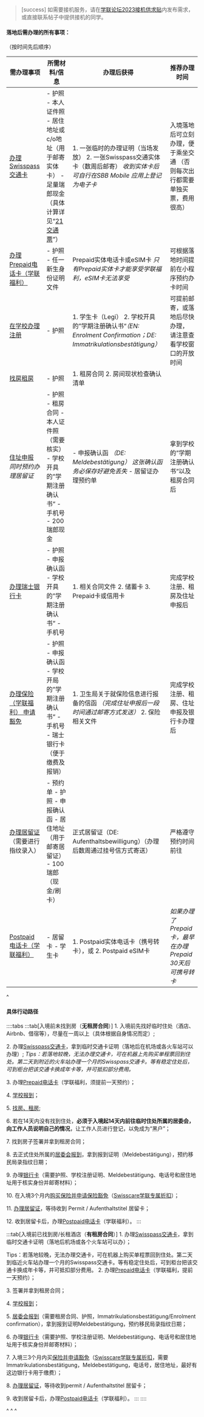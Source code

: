 > [success] 如需要接机服务，请在[学联论坛2023接机供求贴](https://forum.acssz.org/d/950)内发布需求，或直接联系帖子中提供接机的同学。

#### **落地后需办理的所有事项：**

（按时间先后顺序）

| 需办理事项 | 所需材料/信息 | 办理后获得 | 推荐办理时间 |
| - | - | - | - |
| [办理Swisspass交通卡](21交通票.md) | - 护照&#xA;- 本人证件照&#xA;- 居住地址或c/o地址（用于邮寄实体卡）&#xA;- 足量瑞郎现金（具体计算详见“[21 交通票](<21交通票.md>)”）| 1. 一张临时的办理证明（当场发放）&#xA; 2. 一张Swisspass交通实体卡（数周后邮寄）&#xA; *收到实体卡后可自行在SBB Mobile 应用上登记为电子卡* | 入境落地后可立刻办理，便于乘坐交通&#xA;&#xA;（否则每次出行都需要单独买票，费用很高）|
| [办理Prepaid电话卡（学联福利）](22prepaid电话卡.md)  | - 护照&#xA;- 任一新生身份证明文件 | Prepaid实体电话卡或eSIM卡&#xA;*只有Prepaid实体卡才能享受学联福利，eSIM卡无法享受* | 可根据落地时间提前在小程序预约办卡时间 |
| [在学校办理注册](23学校注册.md) | - 护照                                                                     | 1. 学生卡（Legi）&#xA;2\. 学校开具的”学期注册确认书“*（EN: Enrolment Confirmation；DE:  Immatrikulationsbestätigung）* | 可提前邮寄，或落地后尽快办理，&#xA;请注意查看学校窗口的开放时间 |
| [找房租房](24找房租房.md) | - 护照 | 1. 租房合同&#xA; 2. 房间现状检查确认清单 | |
| [住址申报](<25住址的申报与注销.md>)&#xA;*同时预约办理居留证* | - 护照&#xA;- 租房合同&#xA;- 本人证件照（需要核实）&#xA;- 学校开具的”学期注册确认书“ &#xA;- 手机号&#xA;- 200瑞郎现金 | - 申报确认函 *（DE:  Meldebestätigung）*&#xA;*这张确认函务必保存好避免丢失*&#xA; - 居留证办理预约单 | 拿到学校的”学期注册确认书“以及租房合同后 |
| [办理瑞士银行卡](26瑞士银行卡.md) | - 护照&#xA; - 申报确认函&#xA;- 学校开具的”学期注册确认书“&#xA;- 手机号 | 1. 相关合同文件&#xA;2. 储蓄卡&#xA;3. Prepaid卡或信用卡 | 完成学校注册、租房及住址申报后 |
| [办理保险（学联福利）&#xA;申请豁免](27保险及豁免.md) | - 护照&#xA;- 申报确认函&#xA;- 学校开局的”学期注册确认书“&#xA;- 手机号&#xA;- 瑞士银行卡（便于缴费及报销） | 1. 卫生局关于就保险信息进行报备的信函&#xA;*（完成住址申报后一段时间通过邮寄方式发送）* &#xA; 2. 保险相关文件 | 完成学校注册、租房、住址申报及银行卡办理后 |
| [办理居留证](<28居留证的办理.md>)  &#xA;（需要进行指纹录入）| - 预约单 &#xA;- 护照&#xA; - 申报确认函&#xA;- 居住地址（用于邮寄居留证）&#xA; - 100瑞郎（现金/刷卡） | 正式居留证（DE: Aufenthaltsbewilligung）（办理后数周通过挂号信方式寄送） | 严格遵守预约时间前往 |
| [Postpaid电话卡（学联福利）](22prepaid电话卡.md) | - 居留卡&#xA;- 学生卡                                                            | 1. Postpaid实体电话卡（携号转卡），或&#xA;2\. Postpaid eSIM卡                                           | *如果办理了Prepaid卡，最早在办理 Prepaid 30天后可携号转卡* |

^

#### **具体行动路径**

::::tabs
:::tab[入境前未找到房（**无租房合同**）]
1\. 入境前先找好临时住处（酒店、Airbnb、借宿等），尽量在一周以上（具体根据自身情况而定）;

2\. 办理[Swisspass交通卡](21交通票.md)，拿到临时交通卡证明（落地后在机场或各火车站可以办理）;
*Tips：若落地较晚，无法办理交通卡，可在机器上先购买单程票回到住处。第二天到附近的火车站办理一个月的Swisspass交通卡。等有稳定住处后，可到柜台把该交通卡换成年卡等，并可抵扣部分费用。*

3\. 办理[Prepaid电话卡](22prepaid电话卡.md)（学联福利，须提前一天预约）；

4\. [学校报到](23学校注册.md)；

5\. [找房、租房](24找房租房.md);

6\. 若在14天内没有找到住处，**必须于入境起14天内前往临时住处所属的居委会，向工作人员说明自己的情况**，让工作人员进行登记，以免成为“黑户”；

7\. 找到房子签署并拿到租房合同；

8\. 去正式住处所属的[居委会报到](25居委会报到.md)，拿到报到证明（Meldebestätigung），预约移民局录指纹日期；

9\. 办理[银行卡](26瑞士银行卡.md)（需要护照、学校注册证明、Meldebestätigung、电话号和居住地址用于核实身份并邮寄材料）；

10\. 在入境3个月内[购买保险并申请保险豁免](27保险及豁免.md)（[Swisscare学联专属折扣](https://forum.acssz.org/d/51-swisscarebao-xian-guideline-da-yi-he-xue-lian-zhe-kou)）；

11\. [办理居留证](<28居留证的办理.md>)，等待收到 Permit / Aufenthaltstitel 居留卡；

12\. 收到居留卡后，办理[Postpaid电话卡](22prepaid电话卡.md)（学联福利）。
:::

:::tab[入境前已找到房/长租酒店（**有租房合同**）]
1\. 办理[Swisspass交通卡](21交通票.md)，拿到临时交通卡证明（落地后机场或各个火车站可以办）；

Tips：若落地较晚，无法办理交通卡，可在机器上购买单程票回到住处。第二天到临近火车站办理一个月的Swisspass交通卡。等有稳定住处后，可到柜台把该交通卡换成年卡等，并可抵扣部分费用。
2\. 办理[Prepaid电话卡](22prepaid电话卡.md)（学联福利，提前一天预约）；

3\. 签署并拿到租房合同；

4\. [学校报到](23学校注册.md)；

5\. [居委会报到](25居委会报到.md)（需要租房合同、护照，Immatrikulationsbestätigung/Enrolment confirmation），拿到报到证明Meldebestätigung，预约移民局录指纹日期；

6\. 办理[银行卡](26瑞士银行卡.md)（需要护照、学校注册证明、Meldebestätigung、电话号和居住地址用于核实身份并邮寄材料）；

7\. 入境三3个月内买[保险并申请豁免](27保险及豁免.md)（[Swisscare学联专属折扣](https://forum.acssz.org/d/51-swisscarebao-xian-guideline-da-yi-he-xue-lian-zhe-kou)，需要Immatrikulationsbestätigung，Meldebestätigung，电话号，居住地址，最好有这边银行卡用于缴费）；

8\. [办理居留证](<28居留证的办理.md>)，等待收到permit / Aufenthaltstitel 居留卡；

9\. 收到居留卡后，办理[Postpaid电话卡](22prepaid电话卡.md)（学联福利）。
:::
::::

^
^
^